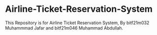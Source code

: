 # Airline-Ticket-Reservation-System
This Repository is for Airline Ticket Reservation System, By bitf21m032 Muhammmad Jafar and bitf21m046 Muhammad Abdullah.

